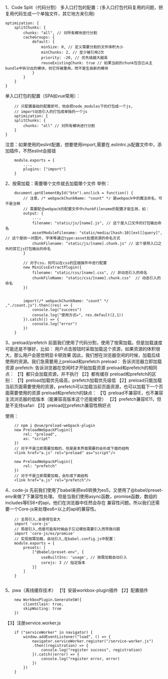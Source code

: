 1、Code Split（代码分割）
多入口打包的配置：(多入口打包代码复用的问题，把复用代码生成一个单独文件，其它地方来引用)
```
optimization: {
    splitChunks: {
        chunks: "all", // 对所有模块进行分割
        cacheGroups: {
            default: {
                minSize: 0, // 定义需要分割的文件体积大小
                minChunks: 2, // 至少被引用2次
                priority: -20, // 优先级越大越高
                reuseExistingChunk: true // 如果当前的chunk包含已从主bundle中拆分出的模块，则它将被重用，而不是生辰新的模块
            }
        }
    }
}
```
单入口打包的配置（SPA如vue常用）：
```
    // 只配置基础的配置即可，他会把node_modules下的打包成一个js, 
    // import动态引入的打包成单独的一个js
    optimization: {
    splitChunks: {
        chunks: "all" // 对所有模块进行分割
    }
}
```

注意：如果使用的eslint配置，想要使用import,需要在.eslintrc.js配置文件中，添加插件，不然eslint会报错
```
    module.exports = {
        ...,
        plugins: ["import"]
    }
```

2、按需加载：需要哪个文件就去加载哪个文件
举例：
```
    document.getElementById("btn").onclick = function() {
        // 注意，/* webpackChunkName: "count" */ 是webpack中的魔法命名，可不是注释
        // 需要配合webpack的配置文件中chunkFilename的配置才能生效，如：
        output: {
            ...,
            filename: "static/js/[name].js", // 这个是入口文件的打包输出命名
            assetModuleFilename: "static/media/[hash:10][ext][query]", // 这个是统一对图片、字体等通过type:asset处理资源的命名方式
            chunkFilename: "static/js/[name].chunk.js" // 这个是除入口之外的其它js打包输出的命名
        }
        
        // 对于css，则可以在css的压缩插件中进行配置
        new MiniCssExtractPlugin({
            filename: "static/css/[name].css", // 非动态引入的命名
            chunkFileName: "static/css/[name].chunk.css"  // 动态引入的命名
        })
        
        
        import(/* webpackChunkName: "count" */ ,"./count.js").then((res) => {
            console.log("success")
            console.log("使用方式=", res.default(2,1))
        }).catch(() => {
            console.log("error")
        })
    }
```
3、preload/prefetch
前面我们使用了代码分割，使用了按需加载。但是加载速度可能还是不够好，比如：
用户点击按钮时采取加载这个资源，如果资源的体积很大，那么用户会感觉明显卡顿效果
因此，我们想在浏览器空闲的时候，加载后续使用的资源。我们急需要用上preload和prefetch
preload： 告诉浏览器立即加载资源
prefetch: 告诉浏览器在空闲时才开始加载资源
preload和prefetch的相同点：
【1】都只会加载资源，并不执行
【2】都有缓存
preload和prefetch的区别：
【1】preload加载优先级高，prefetch加载优先级低
【2】preload只能加载当前页面需要使用的资源，prefetch可以加载当前页面资源，也可以加载下一个页面需要使用的资源
preload和prefetch的缺点：
【1】preload不兼容IE，也不兼容主流浏览器的低版本（能兼容高版本这个还能接受）
【2】prefetch兼容IE11，但是不支持safari
【3】preload比prefetch兼容性稍好点

使用：
```
    // npm i @vue/preload-webpack-plugin
    new PreloadWebpackPlugin({
        rel: "preload",
        as: "script"
    })
    // 对于不是立即需要加载的，但是是本界面需要的会形成下面的结构
    <link href="a.js" rel="preload" as="script"/>
    
    new PreloadWebpackPlugin({
        rel: "prefetch"
    })
    // 对于不是立即需要加载，会形成下面结构
    <link href="a.js" rel="prefetch"/>
```

4、code-js
先前我们使用了babel来把es6转换为es5，又使用了@babel/preset-env来做了下兼容性处理。
但是当我们使用async函数，promise函数，数组的includes等ES6+的api，他们在浏览器中任然会存在
兼容性问题。所以我们还需要一个Core-js来处理es6+以上的api的兼容性。

```
    // 全局引入,会使得包变大
    import 'core-js'
    // 局部引入,但是可能有时候由于忘记哪些需要引入而导致问题
    import 'core-js/es/promise'
    // 实现按需加载，自动引入,在babel.config.js中配置：
    module.exports = {
        presets: [
            ["@babel/preset-env", {
                useBuiltIns: 'usage', // 按需加载自动引入
                corejs: 3 // 指定版本
            }]
        ]
    }
    
```

5、pwa（离线缓存技术）
【1】安装workbox-plugin插件
【2】配置插件
```
    new WorkboxPlugin.GenerateSW({
        clientClain: true,
        skipWaiting: true
    })
```
【3】注册service.worker.js
```
    if ("serviceWorker" in navigator) {
        window.addEventListener("load", () => {
            navigator.serviceWorker.register("/service-worker.js")
            .then((registration) => {
                console.log("register success", registration)
            }).catch((error) => {
                console.log("register error, error)
            })
        })
    }
```